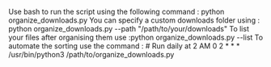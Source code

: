 Use bash to run the script using the following command : python organize_downloads.py
You can specify a custom downloads folder using : python organize_downloads.py --path "/path/to/your/downloads"
To list your files after organising them use :python organize_downloads.py --list
To automate the sorting use the command : # Run daily at 2 AM
0 2 * * * /usr/bin/python3 /path/to/organize_downloads.py
